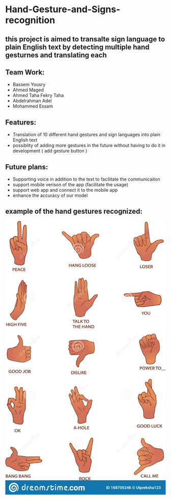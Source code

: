 # Hand-Gesture-and-Signs-recognition
## this project is aimed to transalte sign language to plain English text by detecting multiple hand gesturnes and translating each
## Team Work:
- Bassem Yousry
- Ahmed Maged
- Ahmed Taha Fekry Taha
- Abdelrahman Adel
- Mohammed Essam
## Features:
- Translation of 10 different hand gestures and sign languages into plain English text
- possiblity of adding more gestures in the future without having to do it in development ( add gesture button )
## Future plans:
- Supporting voice in addition to the text to facilitate the communicaiton 
- support mobile verison of the app (facilitate the usage)
- support web app and connect it to the mobile app
- enhance the accuracy of our model

## example of the hand gestures recognized:
![alt text](vector-illustrations-hand-gestures-their-meanings-vector-hand-gestures-meanings-168705246.jpg)
